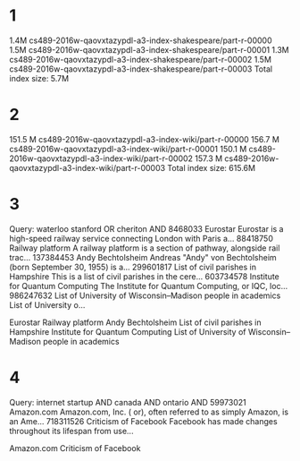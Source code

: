 1
=================
1.4M  cs489-2016w-qaovxtazypdl-a3-index-shakespeare/part-r-00000
1.5M  cs489-2016w-qaovxtazypdl-a3-index-shakespeare/part-r-00001
1.3M  cs489-2016w-qaovxtazypdl-a3-index-shakespeare/part-r-00002
1.5M  cs489-2016w-qaovxtazypdl-a3-index-shakespeare/part-r-00003
Total index size: 5.7M

2
==================
151.5 M  cs489-2016w-qaovxtazypdl-a3-index-wiki/part-r-00000
156.7 M  cs489-2016w-qaovxtazypdl-a3-index-wiki/part-r-00001
150.1 M  cs489-2016w-qaovxtazypdl-a3-index-wiki/part-r-00002
157.3 M  cs489-2016w-qaovxtazypdl-a3-index-wiki/part-r-00003
Total index size: 615.6M

3
==================
Query: waterloo stanford OR cheriton AND
8468033 Eurostar  Eurostar is a high-speed railway service connecting London with Paris a...
88418750  Railway platform  A railway platform is a section of pathway, alongside rail trac...
137384453 Andy Bechtolsheim Andreas "Andy" von Bechtolsheim (born September 30, 1955) is a...
299601817 List of civil parishes in Hampshire This is a list of civil parishes in the cere...
603734578 Institute for Quantum Computing The Institute for Quantum Computing, or IQC, loc...
986247632 List of University of Wisconsin–Madison people in academics List of University o...

Eurostar
Railway platform
Andy Bechtolsheim
List of civil parishes in Hampshire
Institute for Quantum Computing
List of University of Wisconsin–Madison people in academics

4
==================
Query: internet startup AND canada AND ontario AND
59973021  Amazon.com  Amazon.com, Inc. ( or), often referred to as simply Amazon, is an Ame...
718311526 Criticism of Facebook Facebook has made changes throughout its lifespan from use...

Amazon.com
Criticism of Facebook
